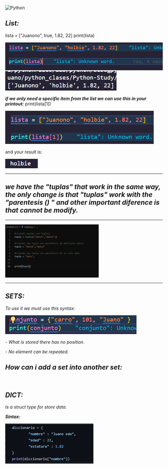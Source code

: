![Python](https://encrypted-tbn0.gstatic.com/images?q=tbn:ANd9GcTuvgFYmiGch3e9tzivxe0zoNnhwDlZMl3aSA&usqp=CAU)

## ***List:***
lista = ["Juanono", true, 1.82, 22]
print(lista)

<img src="https://github.com/jegomezV/Python-Study/blob/master/-/images/lista1.png?raw=true">

<img src="https://github.com/jegomezV/Python-Study/blob/master/-/images/lista2.png?raw=true">

***if we only need a specific item from the list we can use this in your printout:***
print(lista[1])

<img src="https://github.com/jegomezV/Python-Study/blob/master/-/images/list3.png?raw=true">

and your result is:

<img src="https://github.com/jegomezV/Python-Study/blob/master/-/images/list%204.png?raw=true">

---

## ***we have the "tuplas" that work in the same way, the only change is that "tuplas" work with the "parentesis () " and other important diference is that cannot be modify.*** 

---

<img src="https://github.com/jegomezV/Python-Study/blob/master/-/images/mastuplas.png?raw=true">

---


## ***SETS:***
*To use it we must use this syntax:*

<img src="https://github.com/jegomezV/Python-Study/blob/master/-/images/conjunto1.png?raw=true">

*- What is stored there has no position.*

*- No element can be repeated.*

## ***How can i add a set into another set:***

<img src="">

## ***DICT:***
*Is a struct type for store data.*

***Sintax:***

<img src="https://github.com/jegomezV/Python-Study/blob/master/-/images/dict1.png?raw=true">

